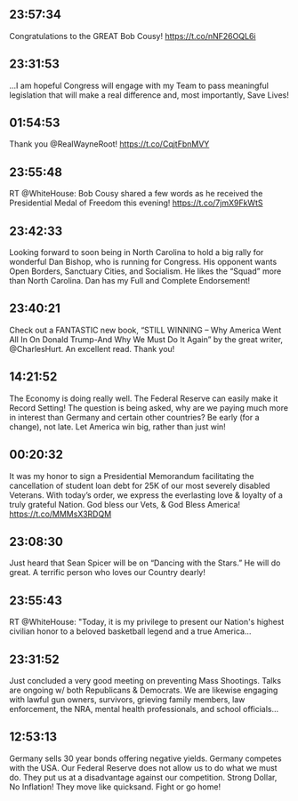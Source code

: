 ## 23:57:34
Congratulations to the GREAT Bob Cousy! https://t.co/nNF26OQL6i
## 23:31:53
...I am hopeful Congress will engage with my Team to pass meaningful legislation that will make a real difference and, most importantly, Save Lives!
## 01:54:53
Thank you @RealWayneRoot! https://t.co/CqjtFbnMVY
## 23:55:48
RT @WhiteHouse: Bob Cousy shared a few words as he received the Presidential Medal of Freedom this evening! https://t.co/7jmX9FkWtS
## 23:42:33
Looking forward to soon being in North Carolina to hold a big rally for wonderful Dan Bishop, who is running for Congress. His opponent wants Open Borders, Sanctuary Cities, and Socialism. He likes the “Squad” more than North Carolina. Dan has my Full and Complete Endorsement!
## 23:40:21
Check out a FANTASTIC new book, “STILL WINNING – Why America Went All In On Donald Trump-And Why We Must Do It Again” by the great writer, @CharlesHurt. An excellent read. Thank you!
## 14:21:52
The Economy is doing really well. The Federal Reserve can easily make it Record Setting! The question is being asked, why are we paying much more in interest than Germany and certain other countries? Be early (for a change), not late. Let America win big, rather than just win!
## 00:20:32
It was my honor to sign a Presidential Memorandum facilitating the cancellation of student loan debt for 25K of our most severely disabled Veterans. With today’s order, we express the everlasting love &amp; loyalty of a truly grateful Nation. God bless our Vets, &amp; God Bless America! https://t.co/MMMsX3RDQM
## 23:08:30
Just heard that Sean Spicer will be on “Dancing with the Stars.” He will do great. A terrific person who loves our Country dearly!
## 23:55:43
RT @WhiteHouse: "Today, it is my privilege to present our Nation's highest civilian honor to a beloved basketball legend and a true America…
## 23:31:52
Just concluded a very good meeting on preventing Mass Shootings. Talks are ongoing w/ both Republicans &amp; Democrats. We are likewise engaging with lawful gun owners, survivors, grieving family members, law enforcement, the NRA, mental health professionals, and school officials...
## 12:53:13
Germany sells 30 year bonds offering negative yields. Germany competes with the USA. Our Federal Reserve does not allow us to do what we must do. They put us at a disadvantage against our competition. Strong Dollar, No Inflation! They move like quicksand. Fight or go home!
